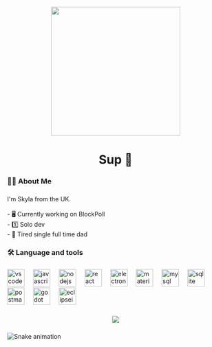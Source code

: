 <br clear="both">

<div align="center">
  <img height="300" src="https://i.imgur.com/MoCTOcb.jpeg"  />
</div>

###

<h1 align="center">Sup 👋</h1>

###

<h3 align="left">👩‍💻  About Me</h3>

###

<p align="left">I'm Skyla from the UK.<br><br>- 🖥️ Currently working on BlockPoll<br>- 1️⃣ Solo dev<br>- 🥱 Tired single full time dad</p>

###

<h3 align="left">🛠 Language and tools</h3>

###

<div align="left">
  <img src="https://skillicons.dev/icons?i=vscode" height="40" alt="vscode logo"  />
  <img width="12" />
  <img src="https://skillicons.dev/icons?i=js" height="40" alt="javascript logo"  />
  <img width="12" />
  <img src="https://skillicons.dev/icons?i=nodejs" height="40" alt="nodejs logo"  />
  <img width="12" />
  <img src="https://skillicons.dev/icons?i=react" height="40" alt="react logo"  />
  <img width="12" />
  <img src="https://skillicons.dev/icons?i=electron" height="40" alt="electron logo"  />
  <img width="12" />
  <img src="https://skillicons.dev/icons?i=materialui" height="40" alt="materialui logo"  />
  <img width="12" />
  <img src="https://skillicons.dev/icons?i=mysql" height="40" alt="mysql logo"  />
  <img width="12" />
  <img src="https://skillicons.dev/icons?i=sqlite" height="40" alt="sqlite logo"  />
  <img width="12" />
  <img src="https://skillicons.dev/icons?i=postman" height="40" alt="postman logo"  />
  <img width="12" />
  <img src="https://skillicons.dev/icons?i=godot" height="40" alt="godot logo"  />
  <img width="12" />
  <img src="https://skillicons.dev/icons?i=eclipse" height="40" alt="eclipseide logo"  />
</div>

###

<div align="center">
  <img src="https://visitor-badge.laobi.icu/badge?page_id=SkylaDevs.SkylaDevs&"  />
</div>

###

<img src="https://raw.githubusercontent.com/SkylaDevs/SkylaDevs/output/snake.svg" alt="Snake animation" />

###
